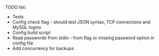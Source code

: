 TODO list:
* Tests
* Config check flag - should test JSON syntax, TCP connections and MySQL logins
* Config build script
* Read passwords from stdin - from flag or missing password option in config file
* Add concurrency for backups
